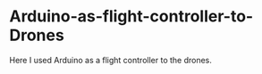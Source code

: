 # Arduino-as-flight-controller-to-Drones
Here I used Arduino  as a flight controller to the drones. 
